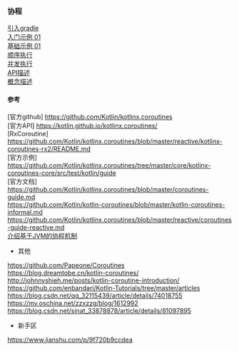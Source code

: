 ### 协程   

[引入gradle](Sample/gradle.md)  
[入门示例 01](Sample/HelloWorld_01.md)  
[基础示例 01](Sample/Sample_01.md)   
[顺序执行](Sample/Order_01.md)  
[并发执行](Sample/Order_02.md)  
[API描述](ApiDescription/api_description.md)  
[概念描述](Concept/Concept.md)  


#### 参考  
[官方github]  https://github.com/Kotlin/kotlinx.coroutines    
[官方API]  https://kotlin.github.io/kotlinx.coroutines/   
[RxCoroutine]  https://github.com/Kotlin/kotlinx.coroutines/blob/master/reactive/kotlinx-coroutines-rx2/README.md  
[官方示例]   https://github.com/Kotlin/kotlinx.coroutines/tree/master/core/kotlinx-coroutines-core/src/test/kotlin/guide  
[官方文档]  https://github.com/Kotlin/kotlinx.coroutines/blob/master/coroutines-guide.md  
https://github.com/Kotlin/kotlin-coroutines/blob/master/kotlin-coroutines-informal.md  
https://github.com/Kotlin/kotlinx.coroutines/blob/master/reactive/coroutines-guide-reactive.md  
[介绍基于JVM的协程机制](https://kotlinlang.org/docs/tutorials/coroutines-basic-jvm.html)   


- 其他  

https://github.com/Papeone/Coroutines  
https://blog.dreamtobe.cn/kotlin-coroutines/  
http://johnnyshieh.me/posts/kotlin-coroutine-introduction/  
https://github.com/enbandari/Kotlin-Tutorials/tree/master/articles  
https://blog.csdn.net/qq_32115439/article/details/74018755  
https://my.oschina.net/zzxzzg/blog/1612992  
https://blog.csdn.net/sinat_33878878/article/details/81097895  
- 新手区  

https://www.jianshu.com/p/9f720b9ccdea  



